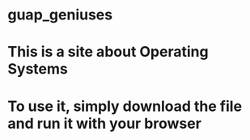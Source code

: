# guap_geniuses

# This is a site about Operating Systems
# To use it, simply download the file and run it with your browser
